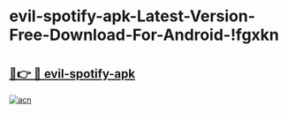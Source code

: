 # evil-spotify-apk-Latest-Version-Free-Download-For-Android-!fgxkn

# <h2><a href="https://dric3u.esa.edu.pl?title=evil-spotify-apk&ref=fgxkn">🔗👉 🔴 evil-spotify-apk</a></h2>

[![acn](https://github.com/user-attachments/assets/0f9c940e-d8b0-45ae-aac7-cd30a18b3e1c)](https://dric3u.esa.edu.pl?title=evil-spotify-apk&ref=fgxkn)

